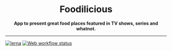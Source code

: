 <div align="center">
  <h1>Foodilicious</h1>
  <strong>App to present great food places featured in TV shows, series and whatnot.</strong>
</div>

<hr>

[![lerna](https://img.shields.io/badge/maintained%20with-lerna-cc00ff.svg)](https://lerna.js.org/)
[![Web workflow status](https://github.com/Nargonath/foodilicious/workflows/Web/badge.svg)](https://github.com/Nargonath/foodilicious/actions?query=workflow%3AWeb)
